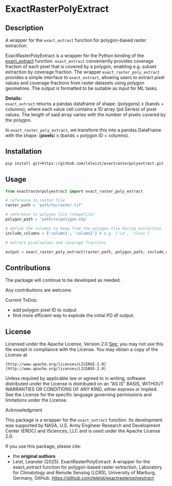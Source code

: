# ExactRasterPolyExtract 

## Description
A wrapper for the `exact_extract` function for polygon-based raster extraction.

ExactRasterPolyExtract is a wrapper for the Python binding of the [exact_extract](https://isciences.github.io/exactextract/) function. `exact_extract` conveniently provides coverage fraction of each pixel that is covered by a polygon, enabling e.g. subset extraction by coverage fraction. 
The wrapper `exact_raster_poly_extract` provides a simple interface to `exact_extract`, allowing users to extract pixel values and coverage fractions from raster datasets using polygon geometries. The output is formatted to be suitable as input for ML tasks. 

**Details:**  
`exact_extract` returns a pandas dataframe of shape: (polygons) x (bands + columns), where each value cell contains a 1D array (pd.Series) of pixel values. The length of said array varies with the number of pixels covered by the polygon.

In `exact_raster_poly_extract`, we transform this into a pandas DataFrame with the shape: (**pixels**) x (bands + polygon ID + columns).

## Installation
```bash
pip install git+https://github.com/leleist/exactrasterpolyextract.git
```

## Usage
```python
from exactrasterpolyextract import exact_raster_poly_extract

# reference to raster file
raster_path = 'path/to/raster.tif'

# reference to polygon file (shapefile)
polygon_path = 'path/to/polygon.shp'

# define the columns to keep from the polygon file during extraction
include_columns = ['column1', 'column2'] # e.g. ['id', 'class']

# extract pixelvalues and coverage fractions

output = exact_raster_poly_extract(raster_path, polygon_path, include_columns, progress=True)
```

## Contributions
The package will continue to be developed as needed.

Any contributions are welcome.

Current ToDos:  
- add polygon pixel ID to output
- find more efficient way to explode the initial PD df output. 

## License
Licensed under the Apache License, Version 2.0 [See](./license.txt);
you may not use this file except in compliance with the License.
You may obtain a copy of the License at

    [http://www.apache.org/licenses/LICENSE-2.0](http://www.apache.org/licenses/LICENSE-2.0)

Unless required by applicable law or agreed to in writing, software
distributed under the License is distributed on an "AS IS" BASIS,
WITHOUT WARRANTIES OR CONDITIONS OF ANY KIND, either express or implied.
See the License for the specific language governing permissions and
limitations under the License.

Acknowledgment

This package is a wrapper for the `exact_extract` function. 
Its development was supported by NASA, U.S. Army Engineer Research and Development Center (ERDC) and ISciences, LLC and is used under the Apache License 2.0.

If you use this package, please cite: 
 - the **original authors**
 - Leist, Leander (2025). ExactRasterPolyExtract: A wrapper for the exact_extract function for polygon-based raster extraction, Laboratory for Climatology and Remote Sensing (LCRS), University of Marburg, Germany, GitHub. https://github.com/leleist/exactrasterpolyextract


